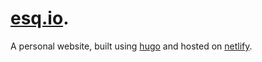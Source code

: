 # [esq.io](esq.io).

A personal website, built using [hugo](https://gohugo.io/) and hosted on [netlify](https://netlify.com).

